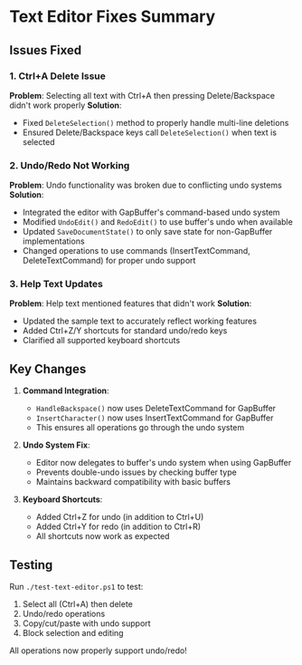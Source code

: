 # Text Editor Fixes Summary

## Issues Fixed

### 1. Ctrl+A Delete Issue
**Problem**: Selecting all text with Ctrl+A then pressing Delete/Backspace didn't work properly
**Solution**: 
- Fixed `DeleteSelection()` method to properly handle multi-line deletions
- Ensured Delete/Backspace keys call `DeleteSelection()` when text is selected

### 2. Undo/Redo Not Working
**Problem**: Undo functionality was broken due to conflicting undo systems
**Solution**:
- Integrated the editor with GapBuffer's command-based undo system
- Modified `UndoEdit()` and `RedoEdit()` to use buffer's undo when available
- Updated `SaveDocumentState()` to only save state for non-GapBuffer implementations
- Changed operations to use commands (InsertTextCommand, DeleteTextCommand) for proper undo support

### 3. Help Text Updates
**Problem**: Help text mentioned features that didn't work
**Solution**: 
- Updated the sample text to accurately reflect working features
- Added Ctrl+Z/Y shortcuts for standard undo/redo keys
- Clarified all supported keyboard shortcuts

## Key Changes

1. **Command Integration**:
   - `HandleBackspace()` now uses DeleteTextCommand for GapBuffer
   - `InsertCharacter()` now uses InsertTextCommand for GapBuffer
   - This ensures all operations go through the undo system

2. **Undo System Fix**:
   - Editor now delegates to buffer's undo system when using GapBuffer
   - Prevents double-undo issues by checking buffer type
   - Maintains backward compatibility with basic buffers

3. **Keyboard Shortcuts**:
   - Added Ctrl+Z for undo (in addition to Ctrl+U)
   - Added Ctrl+Y for redo (in addition to Ctrl+R)
   - All shortcuts now work as expected

## Testing

Run `./test-text-editor.ps1` to test:
1. Select all (Ctrl+A) then delete
2. Undo/redo operations
3. Copy/cut/paste with undo support
4. Block selection and editing

All operations now properly support undo/redo!